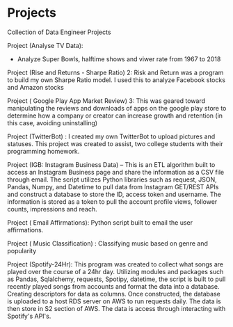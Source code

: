 # Projects
Collection of Data Engineer Projects

Project  (Analyse TV Data):
  - Analyze Super Bowls, halftime shows and viwer rate from 1967 to 2018
  
Project (Rise and Returns - Sharpe Ratio) 2: 
  Risk and Return was a program to build my own Sharpe Ratio model. I used this to analyze Facebook stocks and Amazon stocks

Project ( Google Play App Market Review) 3:
  This was geared toward manipulating the reviews and downloads of apps on the google play store to determine how 
  a company or creator can increase growth and retention (in this case, avoiding uninstalling)

Project (TwitterBot) :
  I created my own TwitterBot to upload pictures and statuses. This project was created to assist,
  two college students with their programming homework.
  
Project (IGB: Instagram Business Data) –
This is an ETL algorithm built to access an Instagram Business page and share the information as a CSV file through email. The script utilizes Python libraries such as request, JSON, Pandas, Numpy, and Datetime to pull data from Instagram GET/REST APIs and construct a database to store the ID, access token and username. The information is stored as a token to pull the account profile views, follower counts, impressions and reach.

Project  ( Email Affirmations):
  Python script built to email the user affirmations. 

Project  ( Music Classification) :
  Classifying music based on genre and popularity

Project (Spotify-24Hr):
This program was created to collect what songs are played over the course of a 24hr day. Utilizing modules and packages such as Pandas, Sqlalchemy, requests, Spotipy, datetime, the script is built to pull recently played songs from accounts and format the data into a database. Creating descriptors for data as columns. Once constructed, the database is uploaded to a host RDS server on AWS to run requests daily. The data is then store in S2 section of AWS. The data is access through interacting with Spotify's API's.


